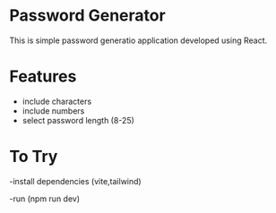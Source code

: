 # Password Generator

This is simple password generatio  application developed using React.

# Features
- include characters
- include numbers
- select password length (8-25)

# To Try
-install dependencies (vite,tailwind)

-run (npm run dev)
